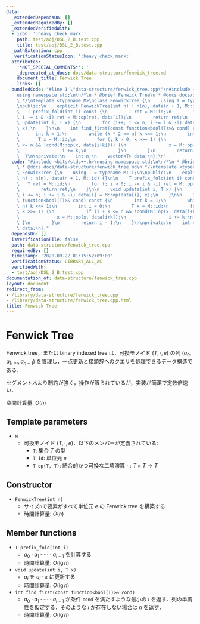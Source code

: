 ```yaml
---
data:
  _extendedDependsOn: []
  _extendedRequiredBy: []
  _extendedVerifiedWith:
  - icon: ':heavy_check_mark:'
    path: test/aoj/DSL_2_B.test.cpp
    title: test/aoj/DSL_2_B.test.cpp
  _pathExtension: cpp
  _verificationStatusIcon: ':heavy_check_mark:'
  attributes:
    '*NOT_SPECIAL_COMMENTS*': ''
    _deprecated_at_docs: docs/data-structure/fenwick_tree.md
    document_title: Fenwick Tree
    links: []
  bundledCode: "#line 1 \"data-structure/fenwick_tree.cpp\"\n#include <bits/stdc++.h>\n\
    using namespace std;\n\n/*\n * @brief Fenwick Tree\n * @docs docs/data-structure/fenwick_tree.md\n\
    \ */\ntemplate <typename M>\nclass FenwickTree {\n    using T = typename M::T;\n\
    \npublic:\n    explicit FenwickTree(int n) : n(n), data(n + 1, M::id) {}\n\n \
    \   T prefix_fold(int i) const {\n        T ret = M::id;\n        for (; i > 0;\
    \ i -= i & -i) ret = M::op(ret, data[i]);\n        return ret;\n    }\n\n    void\
    \ update(int i, T x) {\n        for (i++; i <= n; i += i & -i) data[i] = M::op(data[i],\
    \ x);\n    }\n\n    int find_first(const function<bool(T)>& cond) const {\n  \
    \      int k = 1;\n        while (k * 2 <= n) k <<= 1;\n        int i = 0;\n \
    \       T x = M::id;\n        for (; k > 0; k >>= 1) {\n            if (i + k\
    \ <= n && !cond(M::op(x, data[i+k]))) {\n                x = M::op(x, data[i+k]);\n\
    \                i += k;\n            }\n        }\n        return i - 1;\n  \
    \  }\n\nprivate:\n    int n;\n    vector<T> data;\n};\n"
  code: "#include <bits/stdc++.h>\nusing namespace std;\n\n/*\n * @brief Fenwick Tree\n\
    \ * @docs docs/data-structure/fenwick_tree.md\n */\ntemplate <typename M>\nclass\
    \ FenwickTree {\n    using T = typename M::T;\n\npublic:\n    explicit FenwickTree(int\
    \ n) : n(n), data(n + 1, M::id) {}\n\n    T prefix_fold(int i) const {\n     \
    \   T ret = M::id;\n        for (; i > 0; i -= i & -i) ret = M::op(ret, data[i]);\n\
    \        return ret;\n    }\n\n    void update(int i, T x) {\n        for (i++;\
    \ i <= n; i += i & -i) data[i] = M::op(data[i], x);\n    }\n\n    int find_first(const\
    \ function<bool(T)>& cond) const {\n        int k = 1;\n        while (k * 2 <=\
    \ n) k <<= 1;\n        int i = 0;\n        T x = M::id;\n        for (; k > 0;\
    \ k >>= 1) {\n            if (i + k <= n && !cond(M::op(x, data[i+k]))) {\n  \
    \              x = M::op(x, data[i+k]);\n                i += k;\n           \
    \ }\n        }\n        return i - 1;\n    }\n\nprivate:\n    int n;\n    vector<T>\
    \ data;\n};"
  dependsOn: []
  isVerificationFile: false
  path: data-structure/fenwick_tree.cpp
  requiredBy: []
  timestamp: '2020-09-22 01:15:52+09:00'
  verificationStatus: LIBRARY_ALL_AC
  verifiedWith:
  - test/aoj/DSL_2_B.test.cpp
documentation_of: data-structure/fenwick_tree.cpp
layout: document
redirect_from:
- /library/data-structure/fenwick_tree.cpp
- /library/data-structure/fenwick_tree.cpp.html
title: Fenwick Tree
---
```

# Fenwick Tree

Fenwick tree，または binary indexed tree は，可換モノイド $(T, \cdot, e)$ の列 $(a_0, a_1, \dots, a_{n-1})$ を管理し，一点更新と接頭辞へのクエリを処理できるデータ構造である．

セグメント木より制約が強く，操作が限られているが，実装が簡潔で定数倍速い．

空間計算量: $O(n)$

## Template parameters

- `M`
    - 可換モノイド $(T, \cdot, e)$．以下のメンバーが定義されている:
        - `T`: 集合 $T$ の型
        - `T id`: 単位元 $e$
        - `T op(T, T)`: 結合的かつ可換な二項演算 $\cdot: T \times T \rightarrow T$

## Constructor

- `FenwickTree(int n)`
    - サイズ`n`で要素がすべて単位元 $e$ の Fenwick tree を構築する
    - 時間計算量: $O(n)$

## Member functions

- `T prefix_fold(int i)`
    - $a_0 \cdot a_1 \cdot \cdots \cdot a_{i-1}$ を計算する
    - 時間計算量: $O(\lg n)$
- `void update(int i, T x)`
    - $a_i$ を $a_i \cdot x$ に更新する
    - 時間計算量: $O(\lg n)$
- `int find_first(const function<bool(T)>& cond)`
    - $a_0 \cdot a_1 \cdot \cdots \cdot a_{i-1}$ が条件 `cond` を満たすような最小の $i$ を返す．列の単調性を仮定する．そのような $i$ が存在しない場合は $n$ を返す．
    - 時間計算量: $O(\lg n)$